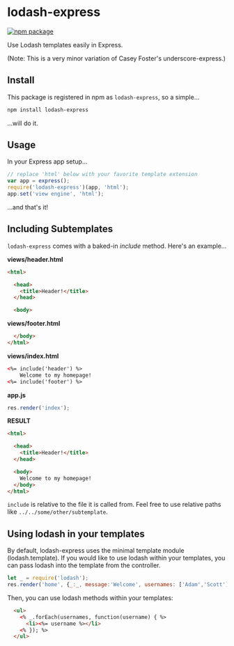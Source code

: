 # lodash-express

[![npm package](https://nodei.co/npm/lodash-express.png?downloads=true&downloadRank=true&stars=true)](https://nodei.co/npm/lodash-express/)

Use Lodash templates easily in Express.

(Note: This is a very minor variation of Casey Foster's underscore-express.)

## Install

This package is registered in npm as `lodash-express`, so a simple...

```bash
npm install lodash-express
```

...will do it.

## Usage

In your Express app setup...

```js
// replace 'html' below with your favorite template extension
var app = express();
require('lodash-express')(app, 'html'); 
app.set('view engine', 'html');
```

...and that's it!


## Including Subtemplates

`lodash-express` comes with a baked-in _include_ method. Here's an example...

**views/header.html**
```html
<html>

  <head>
    <title>Header!</title>
  </head>

  <body>
```

**views/footer.html**
```html
  </body>
</html>
```

**views/index.html**
```html
<%= include('header') %>
    Welcome to my homepage!
<%= include('footer') %>
```

**app.js**
```js
res.render('index');
```

**RESULT**
```html
<html>

  <head>
    <title>Header!</title>
  </head>

  <body>
    Welcome to my homepage!
  </body>
</html>
```

`include` is relative to the file it is called from. Feel free to use relative paths like `../../some/other/subtemplate`.


## Using lodash in your templates
By default, lodash-express uses the minimal template module (lodash.template). If you would like to use lodash within your templates, you can pass lodash into the template from the controller.

```js
let _ = require('lodash');
res.render('home', {_:_, message:'Welcome', usernames: ['Adam','Scott'] });
```

Then, you can use lodash methods within your templates:

```html
  <ul>
    <% _.forEach(usernames, function(username) { %>
      <li><%= username %></li>
    <% }); %>
  </ul>
```